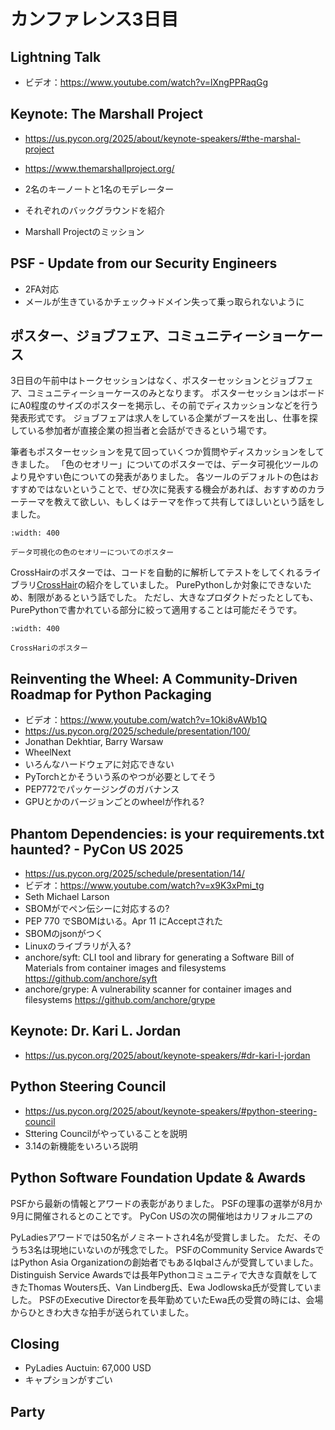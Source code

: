 # カンファレンス3日目

## Lightning Talk

* ビデオ：<https://www.youtube.com/watch?v=lXngPPRaqGg>

## Keynote: The Marshall Project


* https://us.pycon.org/2025/about/keynote-speakers/#the-marshal-project
* https://www.themarshallproject.org/

* 2名のキーノートと1名のモデレーター
* それぞれのバックグラウンドを紹介
* Marshall Projectのミッション

## PSF - Update from our Security Engineers

* 2FA対応
* メールが生きているかチェック→ドメイン失って乗っ取られないように

## ポスター、ジョブフェア、コミュニティーショーケース

3日目の午前中はトークセッションはなく、ポスターセッションとジョブフェア、コミュニティーショーケースのみとなります。
ポスターセッションはボードにA0程度のサイズのポスターを掲示し、その前でディスカッションなどを行う発表形式です。
ジョブフェアは求人をしている企業がブースを出し、仕事を探している参加者が直接企業の担当者と会話ができるという場です。

筆者もポスターセッションを見て回っていくつか質問やディスカッションをしてきました。
「色のセオリー」についてのポスターでは、データ可視化ツールのより見やすい色についての発表がありました。
各ツールのデフォルトの色はおすすめではないということで、ぜひ次に発表する機会があれば、おすすめのカラーテーマを教えて欲しい、もしくはテーマを作って共有してほしいという話をしました。

```{figure} images/poster1.jpg
:width: 400

データ可視化の色のセオリーについてのポスター
```

CrossHairのポスターでは、コードを自動的に解析してテストをしてくれるライブラリ[CrossHair](https://github.com/pschanely/CrossHair)の紹介をしていました。
PurePythonしか対象にできないため、制限があるという話でした。
ただし、大きなプロダクトだったとしても、PurePythonで書かれている部分に絞って適用することは可能だそうです。

```{figure} images/poster2.jpg
:width: 400

CrossHariのポスター
```

## Reinventing the Wheel: A Community-Driven Roadmap for Python Packaging

* ビデオ：<https://www.youtube.com/watch?v=1Oki8vAWb1Q>
* https://us.pycon.org/2025/schedule/presentation/100/
* Jonathan Dekhtiar, Barry Warsaw 
* WheelNext
* いろんなハードウェアに対応できない
* PyTorchとかそういう系のやつが必要としてそう
* PEP772でパッケージングのガバナンス
* GPUとかのバージョンごとのwheelが作れる?

## Phantom Dependencies: is your requirements.txt haunted? - PyCon US 2025

* https://us.pycon.org/2025/schedule/presentation/14/
* ビデオ：<https://www.youtube.com/watch?v=x9K3xPmi_tg>
* Seth Michael Larson
* SBOMがでペン伝シーに対応するの?
* PEP 770 でSBOMはいる。Apr 11 にAcceptされた
* SBOMのjsonがつく
* Linuxのライブラリが入る?
* anchore/syft: CLI tool and library for generating a Software Bill of Materials from container images and filesystems https://github.com/anchore/syft
* anchore/grype: A vulnerability scanner for container images and filesystems https://github.com/anchore/grype

## Keynote: Dr. Kari L. Jordan

* https://us.pycon.org/2025/about/keynote-speakers/#dr-kari-l-jordan

## Python Steering Council

* https://us.pycon.org/2025/about/keynote-speakers/#python-steering-council
* Sttering Councilがやっていることを説明
* 3.14の新機能をいろいろ説明

## Python Software Foundation Update & Awards

PSFから最新の情報とアワードの表彰がありました。
PSFの理事の選挙が8月か9月に開催されるとのことです。
PyCon USの次の開催地はカリフォルニアの

PyLadiesアワードでは50名がノミネートされ4名が受賞しました。
ただ、そのうち3名は現地にいないのが残念でした。
PSFのCommunity Service AwardsではPython Asia Organizationの創始者でもあるIqbalさんが受賞していました。
Distinguish Service Awardsでは長年Pythonコミュニティで大きな貢献をしてきたThomas Wouters氏、Van Lindberg氏、Ewa Jodlowska氏が受賞していました。
PSFのExecutive Directorを長年勤めていたEwa氏の受賞の時には、会場からひときわ大きな拍手が送られていました。

## Closing

* PyLadies Auctuin: 67,000 USD
* キャプションがすごい

## Party
